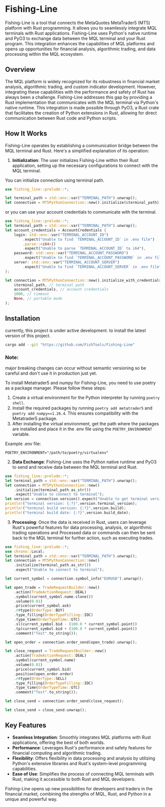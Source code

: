 # Fishing-Line
Fishing-Line is a tool that connects the MetaQuotes MetaTrader5 (MT5) platform with Rust programming. It allows you to seamlessly integrate MQL terminals with Rust applications. Fishing-Line uses Python's native runtime and PyO3 to exchange data between the MQL terminal and your Rust program. This integration enhances the capabilities of MQL platforms and opens up opportunities for financial analysis, algorithmic trading, and data processing within the MQL ecosystem.

## Overview

The MQL platform is widely recognized for its robustness in financial market analysis, algorithmic trading, and custom indicator development. However, integrating these capabilities with the performance and safety of Rust has always been a challenge. Fishing-Line addresses this gap by providing a Rust implementation that communicates with the MQL terminal via Python's native runtime. This integration is made possible through PyO3, a Rust crate that facilitates the creation of Python extensions in Rust, allowing for direct communication between Rust code and Python scripts.

## How It Works

Fishing-Line operates by establishing a communication bridge between the MQL terminal and Rust. Here's a simplified explanation of its operation:

1. **Initialization**: The user initializes Fishing-Line within their Rust application, setting up the necessary configurations to connect with the MQL terminal.

You can initialize connection using terminal path.

```rust
use fishing_line::prelude::*;

let terminal_path = std::env::var("TERMINAL_PATH").unwrap();
let connection = MT5PythonConnection::new().initialize(&terminal_path);
```

or you can use your account credentials to communicate with the terminal.

```rust
use fishing_line::prelude::*;
let terminal_path = std::env::var("TERMINAL_PATH").unwrap();
let account_credentials = AccountCredentials {
    login: std::env::var("TERMINAL_ACCOUNT_ID")
        .expect("Unable to find `TERMINAL_ACCOUNT_ID` in .env file")
        .parse::<i64>()
        .expect("Unable to parse `TERMINAL_ACCOUNT_ID` to i64"),
    password: std::env::var("TERMINAL_ACCOUNT_PASSWORD")
        .expect("Unable to find `TERMINAL_ACCOUNT_PASSWORD` in .env file"),
    server: std::env::var("TERMINAL_ACCOUNT_SERVER")
        .expect("Unable to find `TERMINAL_ACCOUNT_SERVER` in .env file"),
};

let connection = MT5PythonConnection::new().initialize_with_credentials(
    &terminal_path, // terminal path
    account_credentials, // account credentials
    1000, // timeout
    None, // portable mode
);
```
## Installation
currently, this project is under active development. to install the latest version of this project.

```bash
cargo add --git "https://github.com/FishTools/Fishing-Line"
```

### Note:
major breaking changes can occur without semantic versioning so be careful and don't use it in production just yet.

To install Metatrader5 and numpy for Fishing-Line, you need to use poetry as a package manager. Please follow these steps:

1. Create a virtual environment for the Python interpreter by running `poetry shell`.
2. Install the required packages by running `poetry add metatrader5` and `poetry add numpy==1.26.4`. This ensures compatibility with the Metatrader5 package.
3. After installing the virtual environment, get the path where the packages are installed and place it in the .env file using the `POETRY_ENVIRONMENT` variable.

Example .env file:
```env
POETRY_ENVIRONMENT="/path/to/poetry/virtualenv"
```

2. **Data Exchange**: Fishing-Line uses the Python native runtime and PyO3 to send and receive data between the MQL terminal and Rust.

```rust
use fishing_line::prelude::*;
let terminal_path = std::env::var("TERMINAL_PATH").unwrap();
let connection = MT5PythonConnection::new()
    .initialize(terminal_path.as_str())
    .expect("Unable to connect to terminal");
let version = connection.version().expect("Unable to get terminal version");
println!("terminal version: {:?}",version.terminal_version);
println!("terminal build version: {:?}",version.build);
println!("terminal build date: {:?}",version.build_date);
```

3. **Processing**: Once the data is received in Rust, users can leverage Rust's powerful features for data processing, analysis, or algorithmic trading operations and Processed data or commands can then be sent back to the MQL terminal for further action, such as executing trades.

```rust
use fishing_line::prelude::*;
use chrono::Local;
let terminal_path = std::env::var("TERMINAL_PATH").unwrap();
let connection = MT5PythonConnection::new()
    .initialize(terminal_path.as_str())
    .expect("Unable to connect to terminal");

let current_symbol = connection.symbol_info("EURUSD").unwrap();

let open_trade = TradeRequestBuilder::new()
    .action(TradeActionRequest::DEAL)
    .symbol(current_symbol.name.clone())
    .volume(0.01)
    .price(current_symbol.ask)
    .r#type(OrderType::BUY)
    .type_filling(OrderTypeFilling::IOC)
    .type_time(OrderTypeTime::GTC)
    .sl(current_symbol.bid - (100.0 * current_symbol.point))
    .tp(current_symbol.bid + (100.0 * current_symbol.point))
    .comment("Test".to_string());

let open_order = connection.order_send(open_trade).unwrap();

let close_request = TradeRequestBuilder::new()
    .action(TradeActionRequest::DEAL)
    .symbol(current_symbol.name)
    .volume(0.01)
    .price(current_symbol.bid)
    .position(open_order.order)
    .r#type(OrderType::SELL)
    .type_filling(OrderTypeFilling::IOC)
    .type_time(OrderTypeTime::GTC)
    .comment("Test".to_string());

let close_send = connection.order_send(close_request);

let close_send = close_send.unwrap();
```

## Key Features

- **Seamless Integration**: Smoothly integrates MQL platforms with Rust applications, offering the best of both worlds.
- **Performance**: Leverages Rust's performance and safety features for financial computing and algorithmic trading.
- **Flexibility**: Offers flexibility in data processing and analysis by utilizing Python's extensive libraries and Rust's system-level programming capabilities.
- **Ease of Use**: Simplifies the process of connecting MQL terminals with Rust, making it accessible to both Rust and MQL developers.

Fishing-Line opens up new possibilities for developers and traders in the financial market, combining the strengths of MQL, Rust, and Python in a unique and powerful way.
